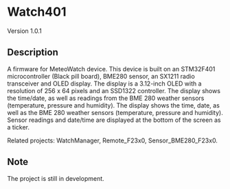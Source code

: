 # Watch401
Version 1.0.1
## Description
A firmware for MeteoWatch device.
This device is built on an STM32F401 microcontroller (Black pill board), BME280 sensor, an SX1211 radio transceiver and OLED display.
The display is a 3.12-inch OLED with a resolution of 256 x 64 pixels and an SSD1322 controller.
The display shows the time/date, as well as readings from the BME 280 weather sensors (temperature, pressure and humidity).
The display shows the time, date, as well as the BME 280 weather sensors (temperature, pressure and humidity).
Sensor readings and date/time are displayed at the bottom of the screen as a ticker.

Related projects:
WatchManager,
Remote_F23x0,
Sensor_BME280_F23x0.

## Note
The project is still in development.
